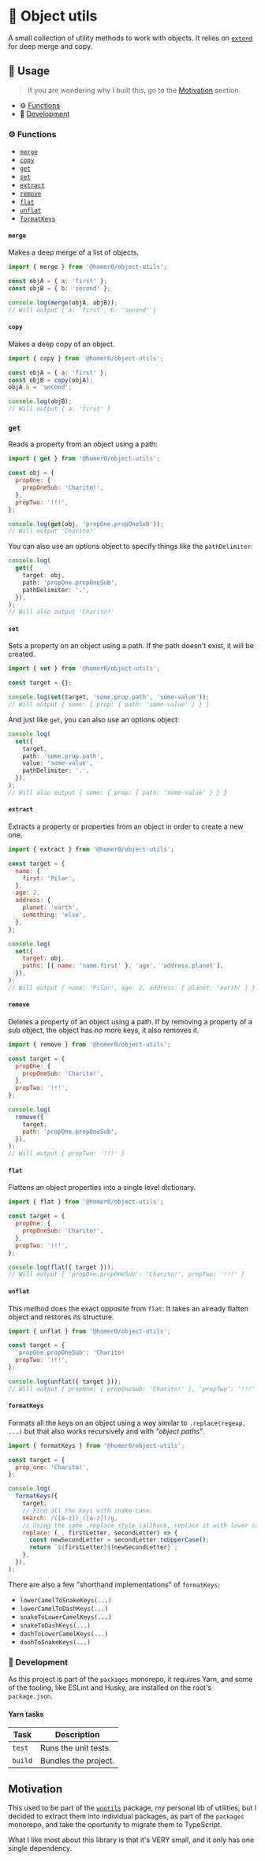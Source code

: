 # 🧰 Object utils

A small collection of utility methods to work with objects. It relies on [`extend`](https://www.npmjs.com/package/extend) for deep merge and copy.

## 🍿 Usage

> If you are wondering why I built this, go to the [Motivation](#motivation) section.

- ⚙️ [Functions](#%EF%B8%8F-functions)
- 🤘 [Development](#-development)

### ⚙️ Functions

- [`merge`](#merge)
- [`copy`](#copy)
- [`get`](#get)
- [`set`](#set)
- [`extract`](#extract)
- [`remove`](#remove)
- [`flat`](#flat)
- [`unflat`](#unflat)
- [`formatKeys`](#formatKeys)

#### `merge`

Makes a deep merge of a list of objects.

```js
import { merge } from '@homer0/object-utils';

const objA = { a: 'first' };
const objB = { b: 'second' };

console.log(merge(objA, objB));
// Will output { a: 'first', b: 'second' }
```

#### `copy`

Makes a deep copy of an object.

```js
import { copy } from '@homer0/object-utils';

const objA = { a: 'first' };
const objB = copy(objA);
objA.b = 'second';

console.log(objB);
// Will output { a: 'first' }
```

### `get`

Reads a property from an object using a path:

```js
import { get } from '@homer0/object-utils';

const obj = {
  propOne: {
    propOneSub: 'Charito!',
  },
  propTwo: '!!!',
};

console.log(get(obj, 'propOne.propOneSub'));
// Will output 'Charito!'
```

You can also use an options object to specify things like the `pathDelimiter`:

```ts
console.log(
  get({
    target: obj,
    path: 'propOne.propOneSub',
    pathDelimiter: '.',
  }),
);
// Will also output 'Charito!'
```

#### `set`

Sets a property on an object using a path. If the path doesn't exist, it will be created.

```js
import { set } from '@homer0/object-utils';

const target = {};

console.log(set(target, 'some.prop.path', 'some-value'));
// Will output { some: { prop: { path: 'some-value' } } }
```

And just like `get`, you can also use an options object:

```ts
console.log(
  set({
    target,
    path: 'some.prop.path',
    value: 'some-value',
    pathDelimiter: '.',
  }),
);
// Will also output { some: { prop: { path: 'some-value' } } }
```

#### `extract`

Extracts a property or properties from an object in order to create a new one.

```js
import { extract } from '@homer0/object-utils';

const target = {
  name: {
    first: 'Pilar',
  },
  age: 2,
  address: {
    planet: 'earth',
    something: 'else',
  },
};

console.log(
  set({
    target: obj,
    paths: [{ name: 'name.first' }, 'age', 'address.planet'],
  }),
);
// Will output { name: 'Pilar', age: 2, address: { planet: 'earth' } }
```

#### `remove`

Deletes a property of an object using a path. If by removing a property of a sub object, the object has no more keys, it also removes it.

```js
import { remove } from '@homer0/object-utils';

const target = {
  propOne: {
    propOneSub: 'Charito!',
  },
  propTwo: '!!!',
};

console.log(
  remove({
    target,
    path: 'propOne.propOneSub',
  }),
);
// Will output { propTwo: '!!!' }
```

#### `flat`

Flattens an object properties into a single level dictionary.

```js
import { flat } from '@homer0/object-utils';

const target = {
  propOne: {
    propOneSub: 'Charito!',
  },
  propTwo: '!!!',
};

console.log(flat({ target }));
// Will output { 'propOne.propOneSub': 'Charito!', propTwo: '!!!' }
```

#### `unflat`

This method does the exact opposite from `flat`: It takes an already flatten object and restores its structure.

```js
import { unflat } from '@homer0/object-utils';

const target = {
  'propOne.propOneSub': 'Charito!
  propTwo: '!!!',
};

console.log(unflat({ target }));
// Will output { propOne: { propOneSub: 'Charito!' }, 'propTwo': '!!!' }
```

#### `formatKeys`

Formats all the keys on an object using a way similar to `.replace(regexp, ...)` but that also works recursively and with _"object paths"_.

```js
import { formatKeys } from '@homer0/object-utils';

const target = {
  prop_one: 'Charito!',
};

console.log(
  formatKeys({
    target,
    // Find all the keys with snake case.
    search: /([a-z])_([a-z])/g,
    // Using the same .replace style callback, replace it with lower camel case.
    replace: (_, firstLetter, secondLetter) => {
      const newSecondLetter = secondLetter.toUpperCase();
      return `${firstLetter}${newSecondLetter}`;
    },
  }),
);
```

There are also a few "shorthand implementations" of `formatKeys`:

- `lowerCamelToSnakeKeys(...)`
- `lowerCamelToDashKeys(...)`
- `snakeToLowerCamelKeys(...)`
- `snakeToDashKeys(...)`
- `dashToLowerCamelKeys(...)`
- `dashToSnakeKeys(...)`

### 🤘 Development

As this project is part of the `packages` monorepo, it requires Yarn, and some of the tooling, like ESLint and Husky, are installed on the root's `package.json`.

#### Yarn tasks

| Task    | Description          |
| ------- | -------------------- |
| `test`  | Runs the unit tests. |
| `build` | Bundles the project. |

## Motivation

This used to be part of the [`wootils`](https://www.npmjs.com/package/wootils) package, my personal lib of utilities, but I decided to extract them into individual packages, as part of the `packages` monorepo, and take the oportunity to migrate them to TypeScript.

What I like most about this library is that it's VERY small, and it only has one single dependency.
